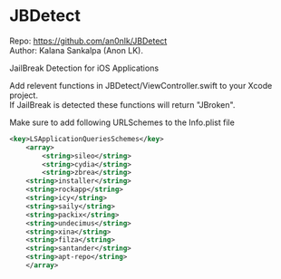 # JBDetect

Repo: https://github.com/an0nlk/JBDetect
<br>Author: Kalana Sankalpa (Anon LK).

JailBreak Detection for iOS Applications

Add relevent functions in JBDetect/ViewController.swift to your Xcode project.
<br> If JailBreak is detected these functions will return "JBroken".

Make sure to add following URLSchemes to the Info.plist file
```xml
<key>LSApplicationQueriesSchemes</key>
    <array>
        <string>sileo</string>
    	<string>cydia</string>
    	<string>zbrea</string>
	<string>installer</string>
	<string>rockapp</string>
	<string>icy</string>
	<string>saily</string>
	<string>packix</string>
	<string>undecimus</string>
	<string>xina</string>
	<string>filza</string>
	<string>santander</string>
	<string>apt-repo</string>
    </array>
```

